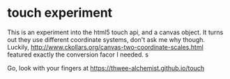# touch experiment
This is an experiment into the html5 touch api, and a canvas object. It turns out they use different coordinate systems, don't ask me why though. Luckily, http://www.ckollars.org/canvas-two-coordinate-scales.html featured exactly the conversion facor I needed. s

Go, look with your fingers at https://thwee-alchemist.github.io/touch
